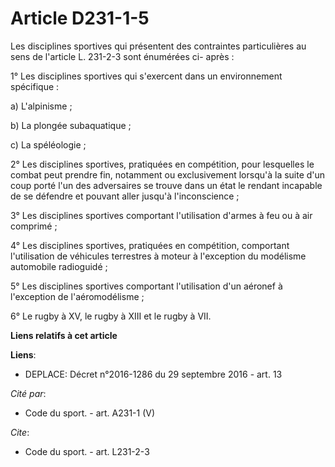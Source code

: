 # Article D231-1-5

Les disciplines sportives qui présentent des contraintes particulières au sens de l'article L. 231-2-3 sont énumérées ci-
après : 

1° Les disciplines sportives qui s'exercent dans un environnement spécifique : 

a) L'alpinisme ; 

b) La plongée subaquatique ; 

c) La spéléologie ; 

2° Les disciplines sportives, pratiquées en compétition, pour lesquelles le combat peut prendre fin, notamment ou
exclusivement lorsqu'à la suite d'un coup porté l'un des adversaires se trouve dans un état le rendant incapable de se
défendre et pouvant aller jusqu'à l'inconscience ; 

3° Les disciplines sportives comportant l'utilisation d'armes à feu ou à air comprimé ; 

4° Les disciplines sportives, pratiquées en compétition, comportant l'utilisation de véhicules terrestres à moteur à
l'exception du modélisme automobile radioguidé ; 

5° Les disciplines sportives comportant l'utilisation d'un aéronef à l'exception de l'aéromodélisme ; 

6° Le rugby à XV, le rugby à XIII et le rugby à VII.

**Liens relatifs à cet article**

**Liens**:

  - DEPLACE: Décret n°2016-1286 du 29 septembre 2016 - art. 13

_Cité par_:

  - Code du sport. - art. A231-1 (V)

_Cite_:

  - Code du sport. - art. L231-2-3
